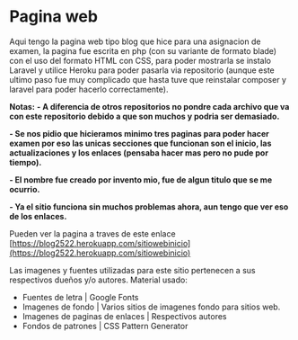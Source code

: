 # Pagina web
<!----Descripcion---->
Aqui tengo la pagina web tipo blog que hice para una asignacion de examen, la pagina fue escrita en php (con su variante de formato blade) con el uso del formato HTML con CSS, para poder mostrarla se instalo Laravel y utilice Heroku para poder pasarla via repositorio (aunque este ultimo paso fue muy complicado que hasta tuve que reinstalar composer y laravel para poder hacerlo correctamente).
<!----Separador de la descripcion ---->
<!----Notas---->
**Notas:**
**- A diferencia de otros repositorios no pondre cada archivo que va con este repositorio debido a que son muchos y podria ser demasiado.**

**- Se nos pidio que hicieramos minimo tres paginas para poder hacer examen por eso las unicas secciones que funcionan son el inicio, las actualizaciones y los enlaces (pensaba hacer mas pero no pude por tiempo).**

**- El nombre fue creado por invento mio, fue de algun titulo que se me ocurrio.**

**- Ya el sitio funciona sin muchos problemas ahora, aun tengo que ver eso de los enlaces.**
<!----Separador de las notas---->

<!----Separador---->
Pueden ver la pagina a traves de este enlace
[https://blog2522.herokuapp.com/sitiowebinicio](https://blog2522.herokuapp.com/sitiowebinicio)
<!----Separador---->
<!----Separador---->
Las imagenes y fuentes utilizadas para este sitio pertenecen a sus respectivos dueños y/o autores.
Material usado:
- Fuentes de letra | Google Fonts
- Imagenes de fondo | Varios sitios de imagenes fondo para sitios web.
- Imagenes de paginas de enlaces | Respectivos autores
- Fondos de patrones | CSS Pattern Generator
<!----Separador---->

